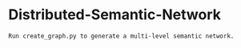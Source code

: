 # Distributed-Semantic-Network

```Run create_graph.py to generate a multi-level semantic network. ```

